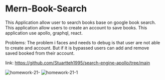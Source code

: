 # Mern-Book-Search
This Application allow user to search books base on google book search. This application allow users to create an account to save books. This application use apollo, graphql, react. 

Problems:
The problem i faces and needs to debug is that user are not able to create and account. But if it is bypassed users can add and remove saved booked from their account.

link: 
https://github.com/Stuartteh1995/search-engine-apollo/tree/main


![homework-21-](https://github.com/Stuartteh1995/search-engine-apollo/assets/124997994/8e19d822-18f0-4887-bdf8-d98ebf464ad3)
![homework-21-1](https://github.com/Stuartteh1995/search-engine-apollo/assets/124997994/c330f15d-d13c-450a-a5ac-9ddff0bf535d)
